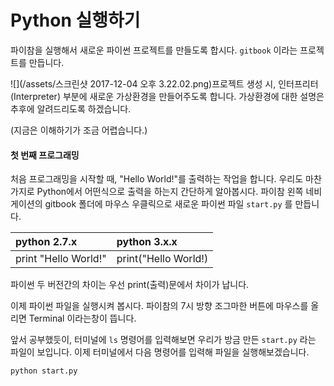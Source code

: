 # Python 실행하기

파이참을 실행해서 새로운 파이썬 프로젝트를 만들도록 합시다. `gitbook` 이라는 프로젝트를 만듭니다.

![](/assets/스크린샷 2017-12-04 오후 3.22.02.png)프로젝트 생성 시, 인터프리터\(Interpreter\) 부분에 새로운 가상환경을 만들어주도록 합니다. 가상환경에 대한 설명은 추후에 알려드리도록 하겠습니다.

\(지금은 이해하기가 조금 어렵습니다.\)

#### 첫 번째 프로그래밍

처음 프로그래밍을 시작할 때, "Hello World!"를 출력하는 작업을 합니다. 우리도 마찬가지로 Python에서 어떤식으로 출력을 하는지 간단하게 알아봅시다. 파이참 왼쪽 네비게이션의 gitbook 폴더에 마우스 우클릭으로 새로운 파이썬 파일 `start.py` 를 만듭니다.

| python 2.7.x | python 3.x.x |
| :--- | :--- |
| print "Hello World!" | print\("Hello World!\) |

파이썬 두 버전간의 차이는 우선 print\(출력\)문에서 차이가 납니다.

이제 파이썬 파일을 실행시켜 봅시다. 파이참의 7시 방향 조그마한 버튼에 마우스를 올리면 Terminal 이라는창이 뜹니다.

앞서 공부했듯이, 터미널에 `ls` 명령어를 입력해보면 우리가 방금 만든 `start.py` 라는 파일이 보입니다. 이제 터미널에서 다음 명령어를 입력해 파일을 실행해보겠습니다.

```py
python start.py
```





